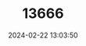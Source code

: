 ---
title: "13666"
category: "Monadenia setosa"
draft: false
date: 2024-02-22 13:03:50
languages:
  English: ["Trinity Bristle Snail"]
---